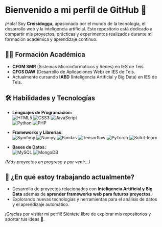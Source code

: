 # Bienvenido a mi perfil de GitHub 👋  

¡Hola! Soy **Creisidoggu**, apasionado por el mundo de la tecnología, el desarrollo web y la inteligencia artificial. Este repositorio está dedicado a compartir mis proyectos, prácticas y experimentos realizados durante mi formación académica y aprendizaje continuo.

## 👨‍🎓 Formación Académica  
- **CFGM SMR** (Sistemas Microinformáticos y Redes) en IES de Teis.  
- **CFGS DAW** (Desarrollo de Aplicaciones Web) en IES de Teis.  
- Actualmente cursando **IABD** (Inteligencia Artificial y Big Data) en IES de Teis.  

## 🛠️ Habilidades y Tecnologías  
- **Lenguajes de Programación:**  
  ![HTML5](https://img.shields.io/badge/HTML5-%23E34F26.svg?&style=flat-square&logo=html5&logoColor=white) 
  ![CSS3](https://img.shields.io/badge/CSS3-%231572B6.svg?&style=flat-square&logo=css3&logoColor=white) 
  ![JavaScript](https://img.shields.io/badge/JavaScript-%23F7DF1E.svg?&style=flat-square&logo=javascript&logoColor=black)  
  ![Python](https://img.shields.io/badge/Python-%233776AB.svg?&style=flat-square&logo=python&logoColor=white) 
  ![PHP](https://img.shields.io/badge/PHP-777BB4?logo=php&logoColor=white)

- **Frameworks y Librerías:**  
  ![Symfony](https://img.shields.io/badge/Symfony-black?logo=symfony)
  ![Numpy](https://img.shields.io/badge/-Numpy-013243?&logo=NumPy)
  ![Pandas](https://img.shields.io/badge/-Pandas-333333?style=flat&logo=pandas)
  ![Tensorflow](https://img.shields.io/badge/TensorFlow-FF3F06?style=flat&logo=tensorflow)
  ![PyTorch](https://img.shields.io/badge/PyTorch-EE4C2C?style=flat-square&logo=pytorch&logoColor=white)
  ![Scikit-learn](https://img.shields.io/badge/Scikit--learn-F7931E?style=flat-square&logo=scikit-learn&logoColor=white)

- **Bases de Datos:**  
  ![MySQL](https://img.shields.io/badge/MySQL-%234479A1.svg?&style=flat-square&logo=mysql&logoColor=white)
  ![MongoDB](https://img.shields.io/badge/-MongoDB-13aa52?style=flat-square&logo=mongodb&logoColor=white)


*(Más proyectos en progreso y por venir...)*  

## 🌱 ¿En qué estoy trabajando actualmente?  
- Desarrollo de proyectos relacionados con **Inteligencia Artificial y Big Data** además de **aprender frameworks web para futuros proyectos**.  
- Explorando nuevas tecnologías y herramientas para el análisis de datos y el aprendizaje automático.  

¡Gracias por visitar mi perfil! Siéntete libre de explorar mis repositorios y aportar tus ideas 🚀.
